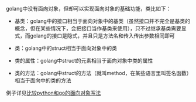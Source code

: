 golang中没有面向对象，但却可以实现面向对象的基础功能，类比如下：

- 基类：golang中的接口相当于面向对象中的基类（虽然接口并不完全是基类的概念，但在某些情况下，会把接口当作基类来使用），只不过继承基类需要显式，而golang的接口是隐式，并且只是方法名和传入传出参数相同即可

- 类：golang中的struct相当于面向对象中的类

- 类的属性：golang中struct的元素相当于面向对象中类的属性

- 类的方法：golang中struct的方法（就叫method，在某些语言里叫签名函数）相当于面向中的类的方法

例子详见[比较python和go的面向对象写法](/method/overview/#pythongo)
